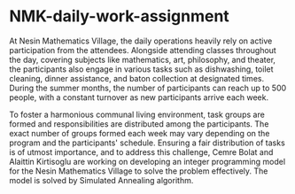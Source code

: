 # NMK-daily-work-assignment
At Nesin Mathematics Village, the daily operations heavily rely on active participation from the attendees. Alongside attending classes throughout the day, covering subjects like mathematics, art, philosophy, and theater, the participants also engage in various tasks such as dishwashing, toilet cleaning, dinner assistance, and baton collection at designated times. During the summer months, the number of participants can reach up to 500 people, with a constant turnover as new participants arrive each week.

To foster a harmonious communal living environment, task groups are formed and responsibilities are distributed among the participants. The exact number of groups formed each week may vary depending on the program and the participants' schedule. Ensuring a fair distribution of tasks is of utmost importance, and to address this challenge, Cemre Bolat and Alaittin Kirtisoglu are working on developing an integer programming model for the Nesin Mathematics Village to solve the problem effectively. The model is solved by Simulated Annealing algorithm.

